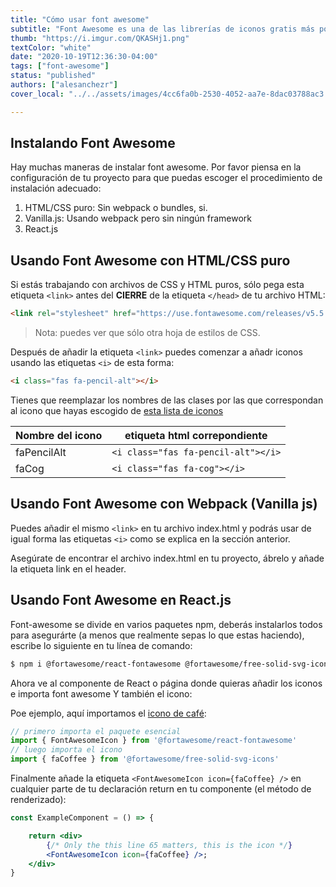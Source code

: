 ```yaml
---
title: "Cómo usar font awesome"
subtitle: "Font Awesome es una de las librerías de iconos gratis más populares en el mundo del desarrollo front-end"
thumb: "https://i.imgur.com/QKASHj1.png"
textColor: "white"
date: "2020-10-19T12:36:30-04:00"
tags: ["font-awesome"]
status: "published"
authors: ["alesanchezr"]
cover_local: "../../assets/images/4cc6fa0b-2530-4052-aa7e-8dac03788ac3.png"

---
```


## Instalando Font Awesome

Hay muchas maneras de instalar font awesome. Por favor piensa en la configuración de tu proyecto para que puedas escoger el procedimiento de instalación adecuado:

1. HTML/CSS puro: Sin webpack o bundles, si.
3. Vanilla.js: Usando webpack pero sin ningún framework
2. React.js

## Usando Font Awesome con HTML/CSS puro

Si estás trabajando con archivos de CSS y HTML puros, sólo pega esta etiqueta `<link>` antes del **CIERRE** de la etiqueta `</head>` de tu archivo HTML:
```html
<link rel="stylesheet" href="https://use.fontawesome.com/releases/v5.5.0/css/all.css" integrity="sha384-B4dIYHKNBt8Bc12p+WXckhzcICo0wtJAoU8YZTY5qE0Id1GSseTk6S+L3BlXeVIU" crossorigin="anonymous">
```
> Nota:  puedes ver que sólo otra hoja de estilos de CSS.

Después de añadir la etiqueta `<link>` puedes comenzar a añadr iconos usando las etiquetas `<i>` de esta forma:
```html
<i class="fas fa-pencil-alt"></i>
```
Tienes que reemplazar los nombres de las clases por las que correspondan al icono que hayas escogido de [esta lista de iconos](https://fontawesome.com/icons?d=gallery)

| Nombre del icono| etiqueta html correpondiente |
| ---- | ---- |
| faPencilAlt | `<i class="fas fa-pencil-alt"></i>` |
| faCog | `<i class="fas fa-cog"></i>` |

## Usando Font Awesome con Webpack (Vanilla js)

Puedes añadir el mismo `<link>` en tu archivo index.html y podrás usar de igual forma las etiquetas `<i>` como se explica en la sección anterior.

Asegúrate de encontrar el archivo index.html en tu proyecto, ábrelo y añade la etiqueta link en el header.

## Usando Font Awesome en React.js

Font-awesome se divide en varios paquetes npm, deberás instalarlos todos para asegurárte (a menos que realmente sepas lo que estas haciendo), escribe lo siguiente en tu línea de comando:

```bash
$ npm i @fortawesome/react-fontawesome @fortawesome/free-solid-svg-icons --save
```

Ahora ve al componente de React o página donde quieras añadir los iconos e importa font awesome Y también el icono:

Poe ejemplo, aquí importamos el [icono de café](https://fontawesome.com/icons/coffee?style=solid):

```js
// primero importa el paquete esencial
import { FontAwesomeIcon } from '@fortawesome/react-fontawesome'
// luego importa el icono
import { faCoffee } from '@fortawesome/free-solid-svg-icons'
```

Finalmente añade la etiqueta `<FontAwesomeIcon icon={faCoffee} />` en cualquier parte de tu declaración return en tu componente (el método de renderizado):

```jsx
const ExampleComponent = () => {

    return <div>
        {/* Only the this line 65 matters, this is the icon */}
        <FontAwesomeIcon icon={faCoffee} />;    
    </div>
}

```



